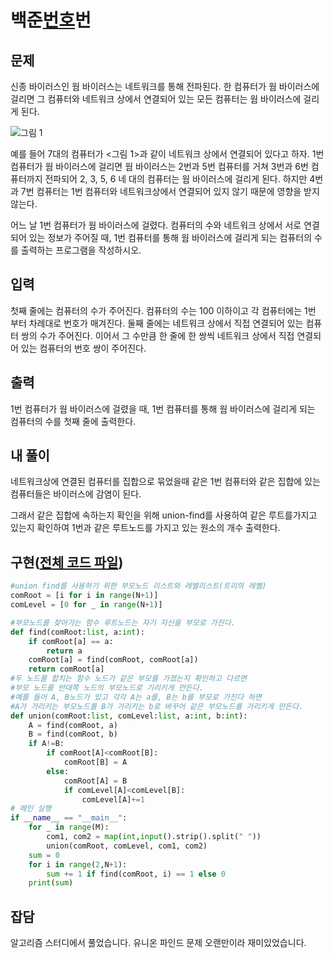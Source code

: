 # 백준[번호](https://www.acmicpc.net/problem/2606)번
## 문제
신종 바이러스인 웜 바이러스는 네트워크를 통해 전파된다. 한 컴퓨터가 웜 바이러스에 걸리면 그 컴퓨터와 네트워크 상에서 연결되어 있는 모든 컴퓨터는 웜 바이러스에 걸리게 된다.

![그림 1](https://www.acmicpc.net/upload/images/zmMEZZ8ioN6rhCdHmcIT4a7.png)

예를 들어 7대의 컴퓨터가 <그림 1>과 같이 네트워크 상에서 연결되어 있다고 하자. 1번 컴퓨터가 웜 바이러스에 걸리면 웜 바이러스는 2번과 5번 컴퓨터를 거쳐 3번과 6번 컴퓨터까지 전파되어 2, 3, 5, 6 네 대의 컴퓨터는 웜 바이러스에 걸리게 된다. 하지만 4번과 7번 컴퓨터는 1번 컴퓨터와 네트워크상에서 연결되어 있지 않기 때문에 영향을 받지 않는다.

어느 날 1번 컴퓨터가 웜 바이러스에 걸렸다. 컴퓨터의 수와 네트워크 상에서 서로 연결되어 있는 정보가 주어질 때, 1번 컴퓨터를 통해 웜 바이러스에 걸리게 되는 컴퓨터의 수를 출력하는 프로그램을 작성하시오.

## 입력
 첫째 줄에는 컴퓨터의 수가 주어진다. 컴퓨터의 수는 100 이하이고 각 컴퓨터에는 1번 부터 차례대로 번호가 매겨진다. 둘째 줄에는 네트워크 상에서 직접 연결되어 있는 컴퓨터 쌍의 수가 주어진다. 이어서 그 수만큼 한 줄에 한 쌍씩 네트워크 상에서 직접 연결되어 있는 컴퓨터의 번호 쌍이 주어진다.

## 출력
 1번 컴퓨터가 웜 바이러스에 걸렸을 때, 1번 컴퓨터를 통해 웜 바이러스에 걸리게 되는 컴퓨터의 수를 첫째 줄에 출력한다.

## 내 풀이
 네트워크상에 연결된 컴퓨터를 집합으로 묶었을때 같은 1번 컴퓨터와 같은 집합에 있는 컴퓨터들은 바이러스에 감염이 된다.

그래서 같은 집합에 속하는지 확인을 위해 union-find를 사용하여 같은 루트를가지고 있는지 확인하여 1번과 같은 루트노드를 가지고 있는 원소의 개수 출력한다.

## 구현([전체 코드 파일](/baekjoon/2606%EB%B0%94%EC%9D%B4%EB%9F%AC%EC%8A%A4/c.py))
``` python
#union find를 사용하기 위한 부모노드 리스트와 레벨리스트(트리의 레벨)
comRoot = [i for i in range(N+1)]
comLevel = [0 for _ in range(N+1)]

#부모노드를 찾아가는 함수 루트노드는 자기 자신을 부모로 가진다.
def find(comRoot:list, a:int):
    if comRoot[a] == a:
        return a
    comRoot[a] = find(comRoot, comRoot[a])
    return comRoot[a]
#두 노드를 합치는 함수 노드가 같은 부모를 가졌는지 확인하고 다르면
#부모 노드를 반대쪽 노드의 부모노드로 기리키게 만든다.
#예를 들어 A, B노드가 있고 각각 A는 a를, B는 b를 부모로 가진다 하면
#A가 가리키는 부모노드를 B가 가리키는 b로 바꾸어 같은 부모노드를 가리키게 만든다.
def union(comRoot:list, comLevel:list, a:int, b:int):
    A = find(comRoot, a)
    B = find(comRoot, b)
    if A!=B:
        if comRoot[A]<comRoot[B]:
            comRoot[B] = A
        else:
            comRoot[A] = B
            if comLevel[A]<comLevel[B]:
                comLevel[A]+=1
# 메인 실행
if __name__ == "__main__":
    for _ in range(M):
        com1, com2 = map(int,input().strip().split(" "))
        union(comRoot, comLevel, com1, com2)
    sum = 0
    for i in range(2,N+1):
        sum += 1 if find(comRoot, i) == 1 else 0
    print(sum)
```

## 잡담
 알고리즘 스터디에서 풀었습니다. 유니온 파인드 문제 오랜만이라 재미있었습니다.